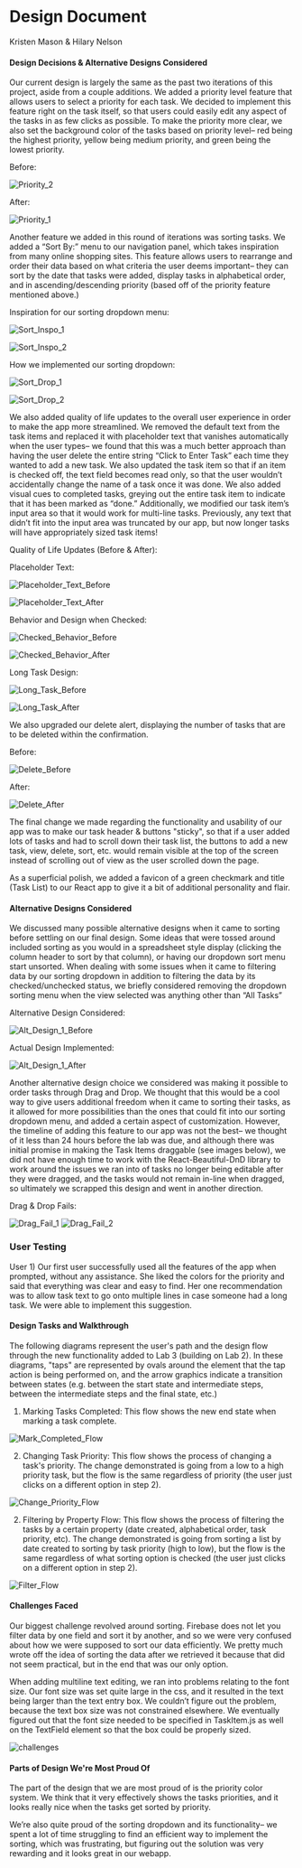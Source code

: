 # Design Document
Kristen Mason & Hilary Nelson

#### Design Decisions & Alternative Designs Considered

Our current design is largely the same as the past two iterations of this project, aside from a couple additions. We added a priority level feature that allows users to select a priority for each task. We decided to implement this feature right on the task itself, so that users could easily edit any aspect of the tasks in as few clicks as possible. To make the priority more clear, we also set the background color of the tasks based on priority level– red being the highest priority, yellow being medium priority, and green being the lowest priority. 


 Before:

![Priority_2](Priority_2.png)



After:


![Priority_1](Priority_1.png)


Another feature we added in this round of iterations was sorting tasks. We added a “Sort By:” menu to our navigation panel, which takes inspiration from many online shopping sites. This feature allows users to rearrange and order their data based on what criteria the user deems important– they can sort by the date that tasks were added, display tasks in alphabetical order, and in ascending/descending priority (based off of the priority feature mentioned above.)



Inspiration for our sorting dropdown menu:


![Sort_Inspo_1](Sort_Inspo_1.png)


![Sort_Inspo_2](Sort_Inspo_2.png)


How we implemented our sorting dropdown:


![Sort_Drop_1](Sort_Drop_1.png)


![Sort_Drop_2](Sort_Drop_2.png)


We also added quality of life updates to the overall user experience in order to make the app more streamlined. We removed the default text from the task items and replaced it with placeholder text that vanishes automatically when the user types– we found that this was a much better approach than having the user delete the entire string “Click to Enter Task” each time they wanted to add a new task. We also updated the task item so that if an item is checked off, the text field becomes read only, so that the user wouldn’t accidentally change the name of a task once it was done. We also added visual cues to completed tasks, greying out the entire task item to indicate that it has been marked as “done.” Additionally, we modified our task item’s input area so that it would work for multi-line tasks. Previously, any text that didn’t fit into the input area was truncated by our app, but now longer tasks will have appropriately sized task items! 

Quality of Life Updates (Before & After):



Placeholder Text:


![Placeholder_Text_Before](Placeholder_Text_Before.png)


![Placeholder_Text_After](Placeholder_Text_After.png)


Behavior and Design when Checked:


![Checked_Behavior_Before](Checked_Behavior_Before.png)


![Checked_Behavior_After](Checked_Behavior_After.png)


Long Task Design:


![Long_Task_Before](Long_Task_Before.png)


![Long_Task_After](Long_Task_After.png)


We also upgraded our delete alert, displaying the number of tasks that are to be deleted within the confirmation.


Before:


![Delete_Before](Delete_Before.png)


After:


![Delete_After](Delete_After.png)

The final change we made regarding the functionality and usability of our app was to make our task header & buttons "sticky", so that if a user added lots of tasks and had to scroll down their task list, the buttons to add a new task, view, delete, sort, etc. would remain visible at the top of the screen instead of scrolling out of view as the user scrolled down the page.

As a superficial polish, we added a favicon of a green checkmark and title (Task List) to our React app to give it a bit of additional personality and flair.

#### Alternative Designs Considered

We discussed many possible alternative designs when it came to sorting before settling on our final design. Some ideas that were tossed around included sorting as you would in a spreadsheet style display (clicking the column header to sort by that column), or having our dropdown sort menu start unsorted. When dealing with some issues when it came to filtering data by our sorting dropdown in addition to filtering the data by its checked/unchecked status, we briefly considered removing the dropdown sorting menu when the view selected was anything other than “All Tasks”

Alternative Design Considered:


![Alt_Design_1_Before](Alt_Design_1_Before.png)

Actual Design Implemented:


![Alt_Design_1_After](Alt_Design_1_After.png)


Another alternative design choice we considered was making it possible to order tasks through Drag and Drop. We thought that this would be a cool way to give users additional freedom when it came to sorting their tasks, as it allowed for more possibilities than the ones that could fit into our sorting dropdown menu, and added a certain aspect of customization. However, the timeline of adding this feature to our app was not the best– we thought of it less than 24 hours before the lab was due, and although there was initial promise in making the Task Items draggable (see images below), we did not have enough time to work with the React-Beautiful-DnD library to work around the issues we ran into of tasks no longer being editable after they were dragged, and the tasks would not remain in-line when dragged, so ultimately we scrapped this design and went in another direction.

Drag & Drop Fails:


![Drag_Fail_1](Drag_Fail_1.png)
![Drag_Fail_2](Drag_Fail_2.png)


### User Testing

User 1)
Our first user successfully used all the features of the app when prompted, without any assistance. She liked the colors for the priority and said that everything was clear and easy to find. Her one recommendation was to allow task text to go onto multiple lines in case someone had a long task. We were able to implement this suggestion.

#### Design Tasks and Walkthrough

The following diagrams represent the user's path and the design flow through the new functionality added to Lab 3 (building on Lab 2). In these diagrams, "taps" are represented by ovals around the element that the tap action is being performed on, and the arrow graphics indicate a transition between states (e.g. between the start state and intermediate steps, between the intermediate steps and the final state, etc.) 


1) Marking Tasks Completed: This flow shows the new end state when marking a task complete.



![Mark_Completed_Flow](Mark_Completed_Flow.png)


2) Changing Task Priority: This flow shows the process of changing a task's priority. The change demonstrated is going from a low to a high priority task, but the flow is the same regardless of priority (the user just clicks on a different option in step 2).

![Change_Priority_Flow](Change_Priority_Flow.png)


2) Filtering by Property Flow: This flow shows the process of filtering the tasks by a certain property (date created, alphabetical order, task priority, etc). The change demonstrated is going from sorting a list by date created to sorting by task priority (high to low), but the flow is the same regardless of what sorting option is checked (the user just clicks on a different option in step 2).

![Filter_Flow](Filter_Flow.png)


#### Challenges Faced
Our biggest challenge revolved around sorting. Firebase does not let you filter data by one field and sort it by another, and so we were very confused about how we were supposed to sort our data efficiently. We pretty much wrote off the idea of sorting the data after we retrieved it because that did not seem practical, but in the end that was our only option.

When adding multiline text editing, we ran into problems relating to the font size. Our font size was set quite large in the css, and it resulted in the text being larger than the text entry box. We couldn’t figure out the problem, because the text box size was not constrained elsewhere. We eventually figured out that the font size needed to be specified in TaskItem.js as well on the TextField element so that the box could be properly sized. 


![challenges](challenges.png)

#### Parts of Design We're Most Proud Of
The part of the design that we are most proud of is the priority color system. We think that it very effectively shows the tasks priorities, and it looks really nice when the tasks get sorted by priority. 

We’re also quite proud of the sorting dropdown and its functionality– we spent a lot of time struggling to find an efficient way to implement the sorting, which was frustrating, but figuring out the solution was very rewarding and it looks great in our webapp.
